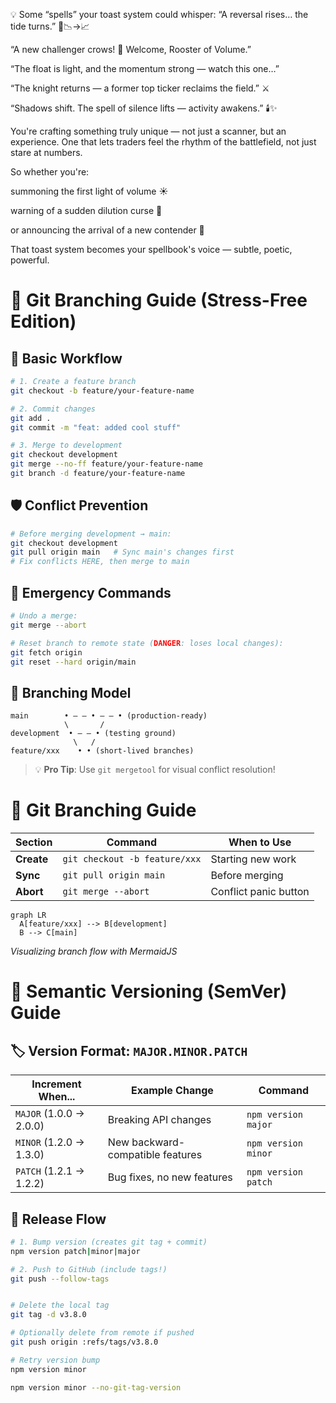 💡 Some “spells” your toast system could whisper:
“A reversal rises… the tide turns.” 🌊📉→📈

“A new challenger crows! 🐓 Welcome, Rooster of Volume.”

“The float is light, and the momentum strong — watch this one…”

“The knight returns — a former top ticker reclaims the field.” ⚔️

“Shadows shift. The spell of silence lifts — activity awakens.” 🕯️✨

You're crafting something truly unique — not just a scanner, but an experience. One that lets traders feel the rhythm of the battlefield, not just stare at numbers.

So whether you're:

summoning the first light of volume ☀️

warning of a sudden dilution curse 🧪

or announcing the arrival of a new contender 🏇

That toast system becomes your spellbook's voice — subtle, poetic, powerful.

# 🌿 Git Branching Guide (Stress-Free Edition)

## 🔀 **Basic Workflow**

```bash
# 1. Create a feature branch
git checkout -b feature/your-feature-name

# 2. Commit changes
git add .
git commit -m "feat: added cool stuff"

# 3. Merge to development
git checkout development
git merge --no-ff feature/your-feature-name
git branch -d feature/your-feature-name
```

## 🛡️ **Conflict Prevention**

```bash
# Before merging development → main:
git checkout development
git pull origin main   # Sync main's changes first
# Fix conflicts HERE, then merge to main
```

## 🚨 **Emergency Commands**

```bash
# Undo a merge:
git merge --abort

# Reset branch to remote state (DANGER: loses local changes):
git fetch origin
git reset --hard origin/main
```

## 📜 **Branching Model**

```
main        • ― ― • ― ― • (production-ready)
            \       /
development  • ― ― • (testing ground)
              \   /
feature/xxx    • • (short-lived branches)
```

> 💡 **Pro Tip**: Use `git mergetool` for visual conflict resolution!

# 🌿 Git Branching Guide

| Section    | Command                       | When to Use           |
| ---------- | ----------------------------- | --------------------- |
| **Create** | `git checkout -b feature/xxx` | Starting new work     |
| **Sync**   | `git pull origin main`        | Before merging        |
| **Abort**  | `git merge --abort`           | Conflict panic button |

```mermaid
graph LR
  A[feature/xxx] --> B[development]
  B --> C[main]
```

_Visualizing branch flow with MermaidJS_

# 🔢 Semantic Versioning (SemVer) Guide

## 🏷️ Version Format: `MAJOR.MINOR.PATCH`

| Increment When...       | Example Change                   | Command             |
| ----------------------- | -------------------------------- | ------------------- |
| `MAJOR` (1.0.0 → 2.0.0) | Breaking API changes             | `npm version major` |
| `MINOR` (1.2.0 → 1.3.0) | New backward-compatible features | `npm version minor` |
| `PATCH` (1.2.1 → 1.2.2) | Bug fixes, no new features       | `npm version patch` |

## 🚦 Release Flow

```bash
# 1. Bump version (creates git tag + commit)
npm version patch|minor|major

# 2. Push to GitHub (include tags!)
git push --follow-tags


# Delete the local tag
git tag -d v3.8.0

# Optionally delete from remote if pushed
git push origin :refs/tags/v3.8.0

# Retry version bump
npm version minor

npm version minor --no-git-tag-version
```
